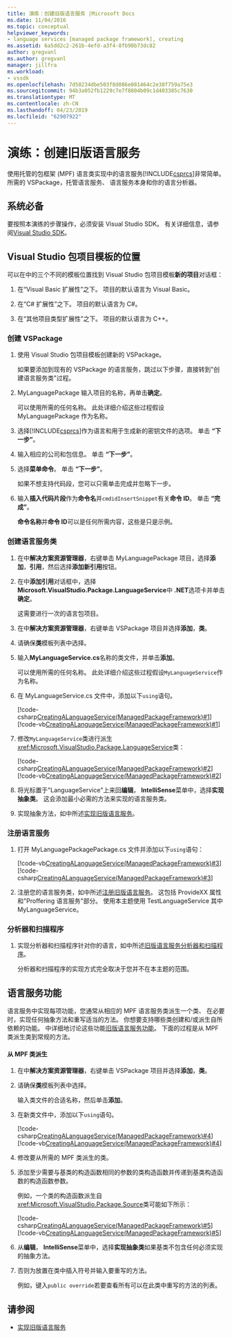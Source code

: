 ```yaml
---
title: 演练：创建旧版语言服务 |Microsoft Docs
ms.date: 11/04/2016
ms.topic: conceptual
helpviewer_keywords:
- language services [managed package framework], creating
ms.assetid: 6a5dd2c2-261b-4efd-a3f4-8fb90b73dc82
author: gregvanl
ms.author: gregvanl
manager: jillfra
ms.workload:
- vssdk
ms.openlocfilehash: 7d58234dbe503f8d086e081464c2e38f759a75e3
ms.sourcegitcommit: 94b3a052fb1229c7e7f8804b09c1d403385c7630
ms.translationtype: MT
ms.contentlocale: zh-CN
ms.lasthandoff: 04/23/2019
ms.locfileid: "62907922"
---
```

# <a name="walkthrough-creating-a-legacy-language-service"></a>演练：创建旧版语言服务
使用托管的包框架 (MPF) 语言类实现中的语言服务[!INCLUDE[csprcs](../../data-tools/includes/csprcs_md.md)]非常简单。 所需的 VSPackage，托管语言服务、 语言服务本身和你的语言分析器。

## <a name="prerequisites"></a>系统必备
 要按照本演练的步骤操作，必须安装 Visual Studio SDK。 有关详细信息，请参阅[Visual Studio SDK](../../extensibility/visual-studio-sdk.md)。

## <a name="locations-for-the-visual-studio-package-project-template"></a>Visual Studio 包项目模板的位置
 可以在中的三个不同的模板位置找到 Visual Studio 包项目模板**新的项目**对话框：

1. 在“Visual Basic 扩展性”之下。 项目的默认语言为 Visual Basic。

2. 在“C# 扩展性”之下。 项目的默认语言为 C#。

3. 在“其他项目类型扩展性”之下。 项目的默认语言为 C++。

### <a name="create-a-vspackage"></a>创建 VSPackage

1. 使用 Visual Studio 包项目模板创建新的 VSPackage。

    如果要添加到现有的 VSPackage 的语言服务，跳过以下步骤，直接转到"创建语言服务类"过程。

2. MyLanguagePackage 输入项目的名称，再单击**确定**。

    可以使用所需的任何名称。 此处详细介绍这些过程假设 MyLanguagePackage 作为名称。

3. 选择[!INCLUDE[csprcs](../../data-tools/includes/csprcs_md.md)]作为语言和用于生成新的密钥文件的选项。 单击 **“下一步”**。

4. 输入相应的公司和包信息。 单击 **“下一步”**。

5. 选择**菜单命令**。 单击 **“下一步”**。

    如果不想支持代码段，您可以只需单击完成并忽略下一步。

6. 输入**插入代码片段**作为**命令名**并`cmdidInsertSnippet`有关**命令 ID**。 单击 **“完成”**。

    **命令名称**并**命令 ID**可以是任何所需内容，这些是只是示例。

### <a name="create-the-language-service-class"></a>创建语言服务类

1. 在中**解决方案资源管理器**，右键单击 MyLanguagePackage 项目，选择**添加**，**引用**，然后选择**添加新引用**按钮。

2. 在中**添加引用**对话框中，选择**Microsoft.VisualStudio.Package.LanguageService**中 **.NET**选项卡并单击**确定**。

     这需要进行一次的语言包项目。

3. 在中**解决方案资源管理器**，右键单击 VSPackage 项目并选择**添加**，**类**。

4. 请确保**类**模板列表中选择。

5. 输入**MyLanguageService.cs**名称的类文件，并单击**添加**。

     可以使用所需的任何名称。 此处详细介绍这些过程假设`MyLanguageService`作为名称。

6. 在 MyLanguageService.cs 文件中，添加以下`using`语句。

     [!code-csharp[CreatingALanguageService(ManagedPackageFramework)#1](../../extensibility/internals/codesnippet/CSharp/walkthrough-creating-a-legacy-language-service_1.cs)]
     [!code-vb[CreatingALanguageService(ManagedPackageFramework)#1](../../extensibility/internals/codesnippet/VisualBasic/walkthrough-creating-a-legacy-language-service_1.vb)]

7. 修改`MyLanguageService`类进行派生<xref:Microsoft.VisualStudio.Package.LanguageService>类：

     [!code-csharp[CreatingALanguageService(ManagedPackageFramework)#2](../../extensibility/internals/codesnippet/CSharp/walkthrough-creating-a-legacy-language-service_2.cs)]
     [!code-vb[CreatingALanguageService(ManagedPackageFramework)#2](../../extensibility/internals/codesnippet/VisualBasic/walkthrough-creating-a-legacy-language-service_2.vb)]

8. 将光标置于"LanguageService"上来回**编辑**， **IntelliSense**菜单中，选择**实现抽象类**。 这会添加最小必需的方法来实现的语言服务类。

9. 实现抽象方法，如中所述[实现旧版语言服务](../../extensibility/internals/implementing-a-legacy-language-service2.md)。

### <a name="register-the-language-service"></a>注册语言服务

1. 打开 MyLanguagePackagePackage.cs 文件并添加以下`using`语句：

     [!code-vb[CreatingALanguageService(ManagedPackageFramework)#3](../../extensibility/internals/codesnippet/VisualBasic/walkthrough-creating-a-legacy-language-service_3.vb)]
     [!code-csharp[CreatingALanguageService(ManagedPackageFramework)#3](../../extensibility/internals/codesnippet/CSharp/walkthrough-creating-a-legacy-language-service_3.cs)]

2. 注册您的语言服务类，如中所述[注册旧版语言服务](../../extensibility/internals/registering-a-legacy-language-service1.md)。 这包括 ProvideXX 属性和"Proffering 语言服务"部分。 使用本主题使用 TestLanguageService 其中 MyLanguageService。

### <a name="the-parser-and-scanner"></a>分析器和扫描程序

1. 实现分析器和扫描程序针对你的语言，如中所述[旧版语言服务分析器和扫描程序](../../extensibility/internals/legacy-language-service-parser-and-scanner.md)。

     分析器和扫描程序的实现方式完全取决于您并不在本主题的范围。

## <a name="language-service-features"></a>语言服务功能
 语言服务中实现每项功能，您通常从相应的 MPF 语言服务类派生一个类、 在必要时，实现任何抽象方法和重写适当的方法。 你想要支持哪些类创建和/或派生自所依赖的功能。 中详细地讨论这些功能[旧版语言服务功能](../../extensibility/internals/legacy-language-service-features1.md)。 下面的过程是从 MPF 类派生类到常规的方法。

#### <a name="deriving-from-an-mpf-class"></a>从 MPF 类派生

1. 在中**解决方案资源管理器**，右键单击 VSPackage 项目并选择**添加**，**类**。

2. 请确保**类**模板列表中选择。

     输入类文件的合适名称，然后单击**添加**。

3. 在新类文件中，添加以下`using`语句。

     [!code-csharp[CreatingALanguageService(ManagedPackageFramework)#4](../../extensibility/internals/codesnippet/CSharp/walkthrough-creating-a-legacy-language-service_4.cs)]
     [!code-vb[CreatingALanguageService(ManagedPackageFramework)#4](../../extensibility/internals/codesnippet/VisualBasic/walkthrough-creating-a-legacy-language-service_4.vb)]

4. 修改要从所需的 MPF 类派生的类。

5. 添加至少需要与基类的构造函数相同的参数的类构造函数并传递到基类构造函数的构造函数参数。

     例如，一个类的构造函数派生自<xref:Microsoft.VisualStudio.Package.Source>类可能如下所示：

     [!code-csharp[CreatingALanguageService(ManagedPackageFramework)#5](../../extensibility/internals/codesnippet/CSharp/walkthrough-creating-a-legacy-language-service_5.cs)]
     [!code-vb[CreatingALanguageService(ManagedPackageFramework)#5](../../extensibility/internals/codesnippet/VisualBasic/walkthrough-creating-a-legacy-language-service_5.vb)]

6. 从**编辑**， **IntelliSense**菜单中，选择**实现抽象类**如果基类不包含任何必须实现的抽象方法。

7. 否则为放置在类中插入符号并输入要重写的方法。

     例如，键入`public override`若要查看所有可以在此类中重写的方法的列表。

## <a name="see-also"></a>请参阅
- [实现旧版语言服务](../../extensibility/internals/implementing-a-legacy-language-service1.md)